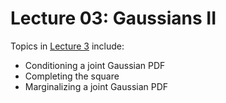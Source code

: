 # Lecture 03: Gaussians II


Topics in [Lecture 3](https://www.youtube.com/watch?v=3XvHDKRzAs8&list=PLRXYrdEUvBoBCjYdmuDqohvSTJIPPrBUT&index=3) include:

 * Conditioning a joint Gaussian PDF
 * Completing the square
 * Marginalizing a joint Gaussian PDF
